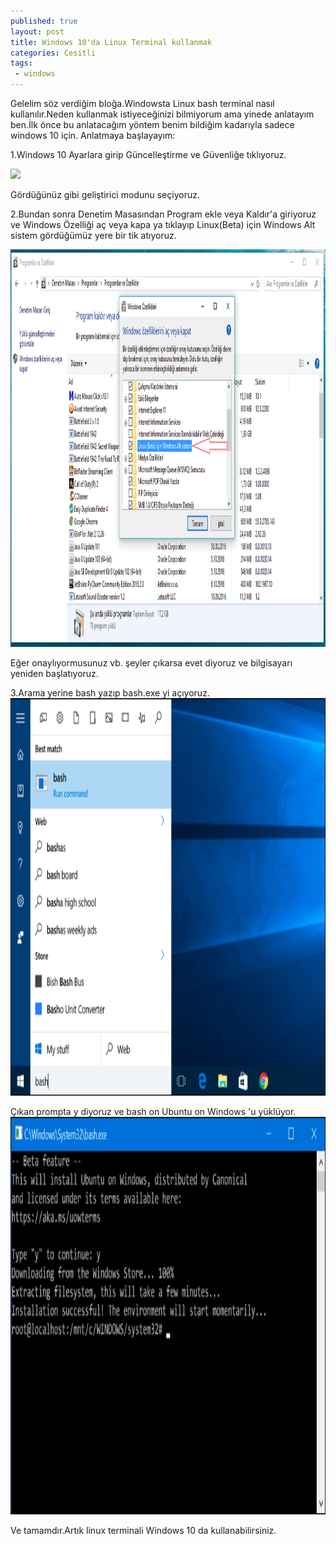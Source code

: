```yaml
---
published: true
layout: post
title: Windows 10'da Linux Terminal kullanmak
categories: Cesitli
tags: 
 - windows
---
```

Gelelim söz verdiğim bloğa.Windowsta Linux bash terminal nasıl kullanılır.Neden kullanmak istiyeceğinizi bilmiyorum ama yinede anlatayım ben.İlk önce bu anlatacağım yöntem benim bildiğim kadarıyla sadece windows 10 için. Anlatmaya başlayayım:

1.Windows 10 Ayarlara girip Güncelleştirme ve Güvenliğe tıklıyoruz.

![]({{site.baseurl}}/images/windows10linux/gelistirici.png)

Gördüğünüz gibi geliştirici modunu seçiyoruz.

2.Bundan sonra Denetim Masasından Program ekle veya Kaldır'a giriyoruz ve Windows Özelliği aç veya kapa ya tıklayıp Linux(Beta) için Windows Alt sistem gördüğümüz yere bir tik atıyoruz.

<img src="/images/windows10linux/ozellikackapa.png" width="807" height="636" />
									
Eğer onaylıyormusunuz vb. şeyler çıkarsa evet diyoruz ve bilgisayarı yeniden başlatıyoruz.

3.Arama yerine bash yazıp bash.exe yi açıyoruz.
<img src="/images/windows10linux/aramabash.png" width="807" height="636" />

Çıkan prompta y diyoruz ve bash on Ubuntu on Windows 'u yüklüyor. 
<img src="/images/windows10linux/bashy.png" width="807" height="636" />

Ve tamamdır.Artık linux terminali Windows 10 da kullanabilirsiniz.
